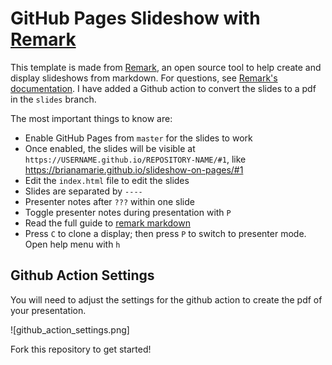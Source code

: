# GitHub Pages Slideshow with [Remark](https://github.com/gnab/remark)

This template is made from [Remark](https://github.com/gnab/remark), an open source tool to help create and display slideshows from markdown. For questions, see [Remark's documentation](https://github.com/gnab/remark). I have added a Github action to convert the slides to a pdf in the `slides` branch.

The most important things to know are:
- Enable GitHub Pages from `master` for the slides to work
- Once enabled, the slides will be visible at `https://USERNAME.github.io/REPOSITORY-NAME/#1`, like https://brianamarie.github.io/slideshow-on-pages/#1
- Edit the `index.html` file to edit the slides
- Slides are separated by `----`
- Presenter notes after `???` within one slide
- Toggle presenter notes during presentation with `P`
- Read the full guide to [remark markdown](https://github.com/gnab/remark/wiki)
- Press `C` to clone a display; then press `P` to switch to presenter mode. Open help menu with `h`

## Github Action Settings

You will need to adjust the settings for the github action to create the pdf of your presentation.

![github_action_settings.png]

Fork this repository to get started! 
